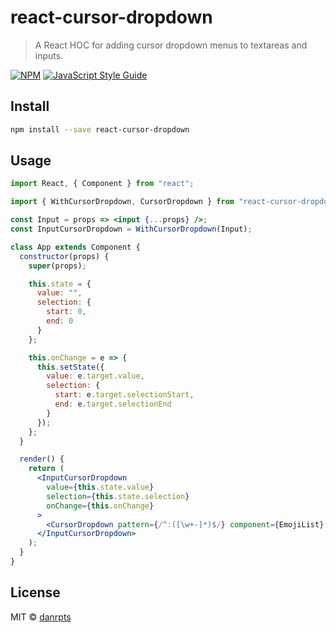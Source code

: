 # react-cursor-dropdown

> A React HOC for adding cursor dropdown menus to textareas and inputs.

[![NPM](https://img.shields.io/npm/v/react-cursor-dropdown.svg)](https://www.npmjs.com/package/react-cursor-dropdown) [![JavaScript Style Guide](https://img.shields.io/badge/code_style-standard-brightgreen.svg)](https://standardjs.com)

## Install

```bash
npm install --save react-cursor-dropdown
```

## Usage

```jsx
import React, { Component } from "react";

import { WithCursorDropdown, CursorDropdown } from "react-cursor-dropdown";

const Input = props => <input {...props} />;
const InputCursorDropdown = WithCursorDropdown(Input);

class App extends Component {
  constructor(props) {
    super(props);

    this.state = {
      value: "",
      selection: {
        start: 0,
        end: 0
      }
    };

    this.onChange = e => {
      this.setState({
        value: e.target.value,
        selection: {
          start: e.target.selectionStart,
          end: e.target.selectionEnd
        }
      });
    };
  }

  render() {
    return (
      <InputCursorDropdown
        value={this.state.value}
        selection={this.state.selection}
        onChange={this.onChange}
      >
        <CursorDropdown pattern={/^:([\w+-]*)$/} component={EmojiList} />
      </InputCursorDropdown>
    );
  }
}
```

## License

MIT © [danrpts](https://github.com/danrpts)
